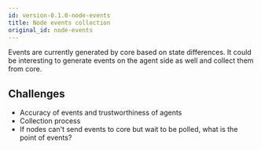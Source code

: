 ```yaml
---
id: version-0.1.0-node-events
title: Node events collection
original_id: node-events
---
```


Events are currently generated by core based on state differences.
It could be interesting to generate events on the agent side as well and collect them from core.


## Challenges

  * Accuracy of events and trustworthiness of agents
  * Collection process
  * If nodes can't send events to core but wait to be polled, what is the point of events?

